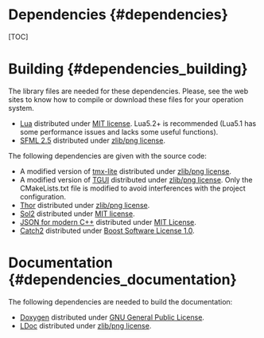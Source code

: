 Dependencies {#dependencies}
====
[TOC]

# Building {#dependencies_building}
The library files are needed for these dependencies. Please, see the web sites to know how to compile or download these files for your operation system.
  - [Lua](http://www.lua.org/) distributed under [MIT license](https://opensource.org/licenses/mit-license.html). Lua5.2+ is recommended (Lua5.1 has some performance issues and lacks some useful functions).
  - [SFML 2.5](https://www.sfml-dev.org/) distributed under [zlib/png license](https://opensource.org/licenses/Zlib).

The following dependencies are given with the source code:
  - A modified version of [tmx-lite](https://github.com/fallahn/tmxlite) distributed under [zlib/png license](https://opensource.org/licenses/Zlib).
  - A modified version of [TGUI](https://tgui.eu/) distributed under [zlib/png license](https://opensource.org/licenses/Zlib). Only the CMakeLists.txt file is modified to avoid interferences with the project configuration.
  - [Thor](http://www.bromeon.ch/libraries/thor/) distributed under [zlib/png license](https://opensource.org/licenses/Zlib).
  - [Sol2](https://github.com/ThePhD/sol2) distributed under [MIT license](https://opensource.org/licenses/mit-license.html).
  - [JSON for modern C++](https://github.com/nlohmann/json) distributed under [MIT License](https://opensource.org/licenses/mit-license.html).
  - [Catch2](https://github.com/catchorg/Catch2) distributed under [Boost Software License 1.0](https://opensource.org/licenses/BSL-1.0).

# Documentation {#dependencies_documentation}
The following dependencies are needed to build the documentation:
  - [Doxygen](http://www.stack.nl/~dimitri/doxygen/index.html) distributed under [GNU General Public License](https://opensource.org/licenses/GPL-2.0).
  - [LDoc](https://github.com/stevedonovan/LDoc) distributed under [zlib/png license](https://opensource.org/licenses/Zlib).